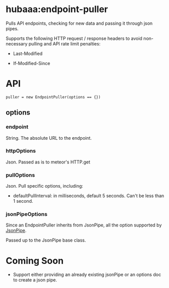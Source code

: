 # hubaaa:endpoint-puller

Pulls API endpoints, checking for new data and passing it through json pipes.

Supports the following HTTP request / response headers to avoid non-necessary pulling and API rate limit penalties:

- Last-Modified

- If-Modified-Since

# API

`puller = new EndpointPuller(options == {})`

## options

###  endpoint

String. The absolute URL to the endpoint.

### httpOptions

Json. Passed as is to meteor's HTTP.get

### pullOptions

Json. Pull specific options, including:

- defaultPullInterval: in milliseconds, default 5 seconds. Can't be less than 1 second.

### jsonPipeOptions

Since an EndpointPuller inherits from JsonPipe, all the option supported by [JsonPipe](https://atmospherejs.com/hubaaa/json-pipes).

Passed up to the JsonPipe base class.

# Coming Soon

- Support either providing an already existing jsonPipe or an options doc to create a json pipe.
